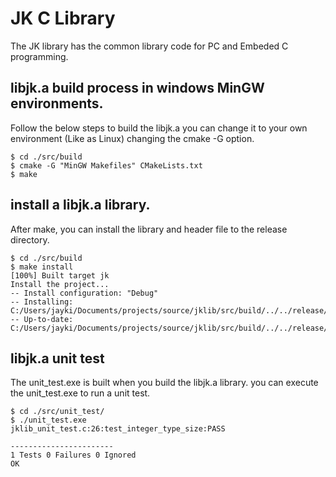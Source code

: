 # JK C Library
The JK library has the common library code for PC and Embeded C programming.

## libjk.a build process in windows MinGW environments.
Follow the below steps to build the libjk.a
you can change it to your own environment (Like as Linux) changing the cmake -G option.
```
$ cd ./src/build
$ cmake -G "MinGW Makefiles" CMakeLists.txt
$ make
```

## install a libjk.a library.
After make, you can install the library and header file to the release directory.
```
$ cd ./src/build
$ make install
[100%] Built target jk
Install the project...
-- Install configuration: "Debug"
-- Installing: C:/Users/jayki/Documents/projects/source/jklib/src/build/../../release/libjk.a
-- Up-to-date: C:/Users/jayki/Documents/projects/source/jklib/src/build/../../release/libjk.h
```

## libjk.a unit test
The unit_test.exe is built when you build the libjk.a library.
you can execute the unit_test.exe to run a unit test.
```
$ cd ./src/unit_test/
$ ./unit_test.exe
jklib_unit_test.c:26:test_integer_type_size:PASS

-----------------------
1 Tests 0 Failures 0 Ignored
OK
```
